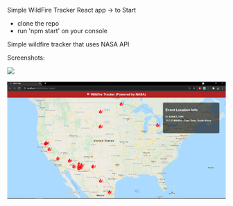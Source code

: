 Simple WildFire Tracker React app
-> to Start 
- clone the repo 
- run 'npm start' on your console


Simple wildfire tracker that uses NASA API


Screenshots:


![](wildfire.gif)


![](screenshot.png)
